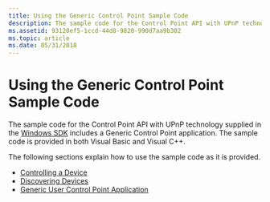 ```yaml
---
title: Using the Generic Control Point Sample Code
description: The sample code for the Control Point API with UPnP technology supplied in the Windows SDK includes a Generic Control Point application. The sample code is provided in both Visual Basic and Visual C++.
ms.assetid: 93120ef5-1ccd-44d8-9820-990d7aa9b302
ms.topic: article
ms.date: 05/31/2018
---
```


# Using the Generic Control Point Sample Code

The sample code for the Control Point API with UPnP technology supplied in the [Windows SDK](https://go.microsoft.com/fwlink/p/?linkid=147890) includes a Generic Control Point application. The sample code is provided in both Visual Basic and Visual C++.

The following sections explain how to use the sample code as it is provided.

-   [Controlling a Device](controlling-a-device.md)
-   [Discovering Devices](discovering-devices.md)
-   [Generic User Control Point Application](generic-user-control-point-application.md)

 

 




